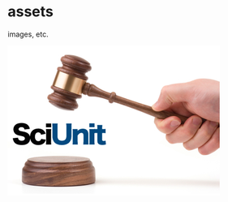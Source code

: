 assets
======

images, etc.

![SciUnit logo](https://raw.githubusercontent.com/scidash/assets/master/logos/sciunit.png)
